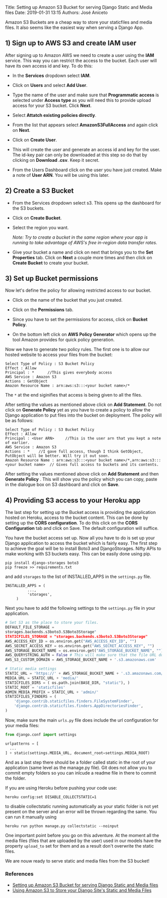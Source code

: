 Title: Setting up Amazon S3 Bucket for serving Django Static and Media files
Date: 2019-01-31 13:15
Authors: José Aniceto


Amazon S3 Buckets are a cheap way to store your staticfiles and media files. It also seems like the easiest way when serving a Django App. 

## 1) Sign up to AWS S3 and create IAM user

After signing up to Amazon AWS we need to create a user using the **IAM** service. This way you can restrict the access to the bucket. Each user will have its own access id and key. To do this:

* In the **Services** dropdown select **IAM**.

* Click on **Users** and select **Add User**.

* Type the name of the user and make sure that **Programmatic access** is selected under **Access type** as you will need this to provide upload access for your S3 bucket. Click **Next**.

* Select **Attatch existing policies directly**.

* From the list that appears select **AmazonS3FullAccess** and again click on **Next**.

* Click on **Create User**.

* This will create the user and generate an access id and key for the user. The id-key pair can only be downloaded at this step so do that by clicking on **Download .csv**. Keep it secret.

* From the Users Dashboard click on the user you have just created. Make a note of **User ARN**. You will be using this later.

## 2) Create a S3 Bucket

* From the Services dropdown select s3. This opens up the dashboard for the S3 buckets.

* Click on **Create Bucket**.

* Select the region you want.

  *Note: Try to create  a bucket in the same region where your app is running to take advantage of AWS's free in-region data transfer rates.*

* Give your bucket a name and click on next that brings you to the **Set Properties** tab. Click on **Next** a couple more times and then click on **Create Bucket** to create your bucket.

## 3) Set up Bucket permissions

Now let's define the policy for allowing restricted access to our bucket.

* Click on the name of the bucket that you just created.

* Click on the **Permissions** tab.

* Since you have to set the permissions for access, click on **Bucket Policy**.

* On the bottom left click on **AWS Policy Generator** which opens up the tool Amazon provides for quick policy generation. 

Now we have to generate two policy rules. The first one is to allow our hosted website to access your files from the bucket:

```
Select Type of Policy : S3 Bucket Policy
Effect : Allow
Principal : *      //This gives everybody access
AWS Service : Amazon S3
Actions : GetObject
Amazon Resource Name : arn:aws:s3:::<your bucket name>/* 
```
The `*` at the end siginifies that access is being given to all the files.

After setting the values as mentioned above click on **Add Statement**. Do not click on **Generate Policy** yet as you have to create a policy to allow the Django application to put files into the bucket on deployment. The policy will be as follows:

```
Select Type of Policy : S3 Bucket Policy
Effect : Allow
Principal : <User ARN>     //This is the user arn that you kept a note of earlier.
AWS Service : Amazon S3
Actions : *    //I gave full access, though I think GetObject, PutObject will be better. Will try it out soon. 
Amazon Resource Name : arn:aws:s3:::<your bucket name>/*,arn:aws:s3:::<your bucket name>  // Gives full access to buckets and its contents.
```

After setting the values mentioned above click on **Add Statement** and then **Generate Policy** . This will show you the policy which you can copy, paste in the dialogue box on S3 dashboard and click on **Save**.

## 4) Providing S3 access to your Heroku app

The last step for setting up the Bucket access is providing the application hosted on Heroku, access to the bucket content. This can be done by setting up the **CORS configuration**. To do this click on the **CORS Configuration** tab and click on Save. The default configuration will suffice.

You have the bucket access set up. Now all you have to do is set up your Django application to access the bucket which is fairly easy. The first step to achieve the goal will be to install Boto3 and DjangoStorages. Nifty APIs to make working with S3 buckets easy. This can be easily done using pip.

```
pip install django-storages boto3
pip freeze >> requirements.txt
```

and add `storages` to the list of INSTALLED_APPS in the `settings.py` file.

```
INSTALLED_APPS = (
          ...,
          'storages',
     )
```

Next you have to add the following settings to the `settings.py` file in your application.

```python
# Set S3 as the place to store your files.
DEFAULT_FILE_STORAGE = 
storages.backends.s3boto3.S3Boto3Storage"
STATICFILES_STORAGE = "storages.backends.s3boto3.S3Boto3Storage"
AWS_ACCESS_KEY_ID = os.environ.get("AWS_ACCESS_KEY_ID", "")
AWS_SECRET_ACCESS_KEY = os.environ.get("AWS_SECRET_ACCESS_KEY", "")
AWS_STORAGE_BUCKET_NAME = os.environ.get("AWS_STORAGE_BUCKET_NAME", "")
AWS_QUERYSTRING_AUTH = False # This will make sure that the file URL does not have unnecessary parameters like your access key.
AWS_S3_CUSTOM_DOMAIN = AWS_STORAGE_BUCKET_NAME + '.s3.amazonaws.com'

# Static media settings
STATIC_URL = 'https://' + AWS_STORAGE_BUCKET_NAME + '.s3.amazonaws.com/'
MEDIA_URL = STATIC_URL + 'media/'
STATICFILES_DIRS = ( os.path.join(BASE_DIR, "static"), )
STATIC_ROOT = 'staticfiles'
ADMIN_MEDIA_PREFIX = STATIC_URL + 'admin/'
STATICFILES_FINDERS = (
    'django.contrib.staticfiles.finders.FileSystemFinder',
    'django.contrib.staticfiles.finders.AppDirectoriesFinder',
)
```

Now, make sure the main `urls.py` file does include the url configuration for your media files:

```python
from django.conf import settings

urlpatterns = [
  ...
] + static(settings.MEDIA_URL, document_root=settings.MEDIA_ROOT)
```

And as a last step there should be a folder called static in the root of your application (same level as the manage.py file). Git does not allow you to commit empty folders so you can inlcude a readme file in there to commit the folder.

If you are using Heroku before pushing your code use:

```
heroku config:set DISABLE_COLLECTSTATIC=1
```

to disable collectstatic running automatically as your static folder is not yet present on the server and an error will be thrown regarding the same. You can run it manually using

```
heroku run python manage.py collectstatic --noinput
```

One important point before you go on this adventure. At the moment all the media files (files that are uploaded by the user) used in our models have the property `upload_to` set for them and as a result don't overwrite the static files. 

We are nouw ready to serve static and media files from the S3 bucket!


### References
* [Setting up Amazon S3 Bucket for serving Django Static and Media files](https://medium.com/@manibatra23/setting-up-amazon-s3-bucket-for-serving-django-static-and-media-files-3e781ab325d5)
* [Using Amazon S3 to Store your Django Site's Static and Media Files](https://www.caktusgroup.com/blog/2014/11/10/Using-Amazon-S3-to-store-your-Django-sites-static-and-media-files/)
